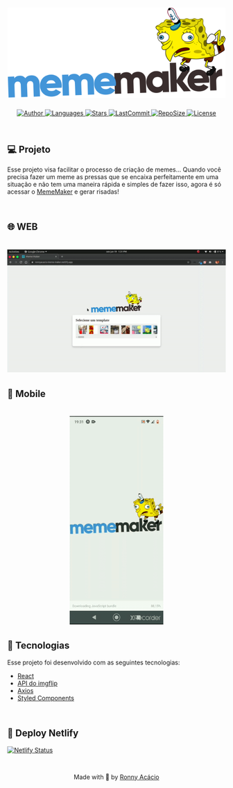 <h1 align="center">
  <img alt="MemeMaker" title="#delicinha" src=".github/logo.svg" />
</h1>

<p align="center">
  <a href="https://github.com/ronnyacacio">
    <img alt="Author" src="https://img.shields.io/badge/author-ronnyacacio-4395D8?style=flat-square">
  </a>

  <a href="#">
    <img alt="Languages" src="https://img.shields.io/github/languages/count/ronnyacacio/meme-maker?color=4395D8&style=flat-square">
  </a>

  <a href="https://github.com/ronnyacacio/meme-maker/stargazers">
    <img alt="Stars" src="https://img.shields.io/github/stars/ronnyacacio/meme-maker?color=4395D8&style=flat-square">
  </a>

  <a href="https://github.com/ronnyacacio/meme-maker/commits/master">
    <img alt="LastCommit" src="https://img.shields.io/github/last-commit/ronnyacacio/meme-maker?color=4395D8&style=flat-square">
  </a>

  <a href="#">
    <img alt="RepoSize" src="https://img.shields.io/github/repo-size/ronnyacacio/meme-maker?color=4395D8&style=flat-square">
  </a>

  <a href="https://github.com/ronnyacacio/meme-maker/blob/master/LICENSE.md">
    <img alt="License" src="https://img.shields.io/badge/license-MIT-brightgreen?color=4395D8&style=flat-square">
  </a>
</p>

<br />

## 💻 Projeto

Esse projeto visa facilitar o processo de criação de memes... Quando você precisa fazer um meme as pressas que se encaixa perfeitamente em uma situação e não tem uma maneira rápida e simples de fazer isso, agora é só acessar o [MemeMaker](https://ronnyacacio-meme-maker.netlify.app/) e gerar risadas!

<br />

## 🌐 WEB

<h1 align="center">
    <img src=".github/mememaker.gif" />
</h1>

## 📱 Mobile

<h1 align="center">
    <img src=".github/mememaker-mobile.gif" />
</h1>

## 🚀 Tecnologias

Esse projeto foi desenvolvido com as seguintes tecnologias:

- [React](https://reactjs.org)
- [API do imgflip](https://imgflip.com/)
- [Axios](https://github.com/axios/axios)
- [Styled Components](https://styled-components.com/)

<br />

## 🔨 Deploy Netlify

[![Netlify Status](https://api.netlify.com/api/v1/badges/2b4d2804-8266-4a27-b988-65e9491f168c/deploy-status)](https://app.netlify.com/sites/ronnyacacio-meme-maker/deploys)

<br />

<p align="center">
  Made with 💙 by <a href="https://www.linkedin.com/in/ronnyacacio/"> Ronny Acácio </a>
</p>
